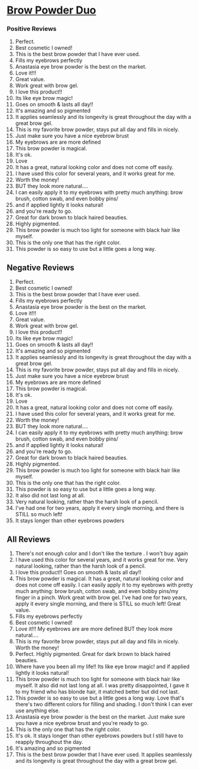 # [Brow Powder Duo](https://products.checkmycream.com/products/Brow-Powder-Duo.html)

### Positive Reviews

<ol>
      <li>Perfect.</li>
      <li>Best cosmetic I owned!</li>
      <li>This is the best brow powder that I have ever used.</li>
      <li>Fills my eyebrows perfectly</li>
      <li>Anastasia eye brow powder is the best on the market.  </li>
      <li>Love it!!!</li>
      <li>Great value.</li>
      <li>Work great with brow gel.</li>
      <li>I love this product!!</li>
      <li>Its like eye brow magic!</li>
      <li>Goes on smooth &amp; lasts all day!!</li>
      <li>It&#x27;s amazing and so pigmented</li>
      <li>It applies seamlessly and its longevity is great throughout the day with a great brow gel.</li>
      <li>This is my favorite brow powder, stays put all day and fills in nicely.</li>
      <li>Just make sure you have a nice eyebrow brust</li>
      <li>My eyebrows are are more defined</li>
      <li>This brow powder is magical.</li>
      <li>It&#x27;s ok.</li>
      <li>Love</li>
      <li>It has a great, natural looking color and does not come off easily.</li>
      <li>I have used this color for several years, and it works great for me.</li>
      <li>Worth the money!</li>
      <li>BUT they look more natural....</li>
      <li>I can easily apply it to my eyebrows with pretty much anything: brow brush, cotton swab, and even bobby pins/</li>
      <li>and if applied lightly it looks natural!</li>
      <li>and you&#x27;re ready to go.</li>
      <li>Great for dark brown to black haired beauties.</li>
      <li>Highly pigmented.</li>
      <li>This brow powder is much too light for someone with black hair like myself.</li>
      <li>This is the only one that has the right color.</li>
      <li>This powder is so easy to use but a little goes a long way.</li>
</ol>


<h2>Negative Reviews</h2>
<ol>
<li> Perfect.</li>
<li> Best cosmetic I owned!</li>
<li> This is the best brow powder that I have ever used.</li>
<li> Fills my eyebrows perfectly</li>
<li> Anastasia eye brow powder is the best on the market.  </li>
<li> Love it!!!</li>
<li> Great value.</li>
<li> Work great with brow gel.</li>
<li> I love this product!!</li>
<li> Its like eye brow magic!</li>
<li> Goes on smooth &amp; lasts all day!!</li>
<li> It&#x27;s amazing and so pigmented</li>
<li> It applies seamlessly and its longevity is great throughout the day with a great brow gel.</li>
<li> This is my favorite brow powder, stays put all day and fills in nicely.</li>
<li> Just make sure you have a nice eyebrow brust</li>
<li> My eyebrows are are more defined</li>
<li> This brow powder is magical.</li>
<li> It&#x27;s ok.</li>
<li> Love</li>
<li> It has a great, natural looking color and does not come off easily.</li>
<li> I have used this color for several years, and it works great for me.</li>
<li> Worth the money!</li>
<li> BUT they look more natural....</li>
<li> I can easily apply it to my eyebrows with pretty much anything: brow brush, cotton swab, and even bobby pins/</li>
<li> and if applied lightly it looks natural!</li>
<li> and you&#x27;re ready to go.</li>
<li> Great for dark brown to black haired beauties.</li>
<li> Highly pigmented.</li>
<li> This brow powder is much too light for someone with black hair like myself.</li>
<li> This is the only one that has the right color.</li>
<li> This powder is so easy to use but a little goes a long way.</li>
<li> It also did not last long at all.</li>
<li> Very natural looking, rather than the harsh look of a pencil.</li>
<li> I&#x27;ve had one for two years, apply it every single morning, and there is STILL so much left!</li>
<li> It stays longer than other eyebrows powders</li>
</ol>

<h2>All Reviews</h2>

<ol>
    <li> There&#x27;s not enough color and I don&#x27;t like the texture . I won&#x27;t buy again</li>
    <li> I have used this color for several years, and it works great for me. Very natural looking, rather than the harsh look of a pencil.</li>
    <li> I love this product!! Goes on smooth &amp; lasts all day!!</li>
    <li> This brow powder is magical. It has a great, natural looking color and does not come off easily. I can easily apply it to my eyebrows with pretty much anything: brow brush, cotton swab, and even bobby pins/my finger in a pinch. Work great with brow gel. I&#x27;ve had one for two years, apply it every single morning, and there is STILL so much left! Great value.</li>
    <li> Fills my eyebrows perfectly</li>
    <li> Best cosmetic I owned!</li>
    <li> Love it!!! My eyebrows are are more defined BUT they look more natural....</li>
    <li> This is my favorite brow powder, stays put all day and fills in nicely. Worth the money!</li>
    <li> Perfect. Highly pigmented. Great for dark brown to black haired beauties.</li>
    <li> Where have you been all my life!! Its like eye brow magic! and if applied lightly it looks natural!</li>
    <li> This brow powder is much too light for someone with black hair like myself. It also did not last long at all. I was pretty disappointed, I gave it to my friend who has blonde hair, it matched better but did not last.</li>
    <li> This powder is so easy to use but a little goes a long way. Love that&#x27;s there&#x27;s two different colors for filling and shading. I don&#x27;t think I can ever use anything else.</li>
    <li> Anastasia eye brow powder is the best on the market.  Just make sure you have a nice eyebrow brust and you&#x27;re ready to go.</li>
    <li> This is the only one that has the right color.</li>
    <li> It&#x27;s ok. It stays longer than other eyebrows powders but I still have to reapply throughout the day.</li>
    <li> It&#x27;s amazing and so pigmented</li>
    <li> This is the best brow powder that I have ever used. It applies seamlessly and its longevity is great throughout the day with a great brow gel.</li>
</ol>




